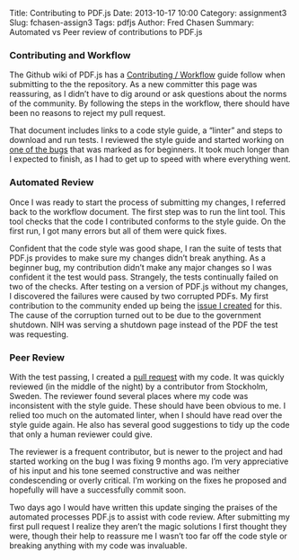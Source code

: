 Title: Contributing to PDF.js
Date: 2013-10-17 10:00
Category: assignment3
Slug: fchasen-assign3
Tags: pdfjs
Author: Fred Chasen
Summary: Automated vs Peer review of contributions to PDF.js

### Contributing and Workflow

The Github wiki of PDF.js has a [Contributing / Workflow](https://github.com/mozilla/pdf.js/wiki/Contributing) guide follow when submitting to the the repository. As a new committer this page was reassuring, as I didn’t have to dig around or ask questions about the norms of the community. By following the steps in the workflow, there should have been no reasons to reject my pull request. 

That document includes links to a code style guide, a “linter” and steps to download and run tests. I reviewed the style guide and started working on [one of the bugs](https://github.com/mozilla/pdf.js/pull/3815) that was marked as for beginners. It took much longer than I expected to finish, as I had to get up to speed with where everything went. 

### Automated Review

Once I was ready to start the process of submitting my changes, I referred back to the workflow document. The first step was to run the lint tool. This tool checks that the code I contributed conforms to the style guide. On the first run, I got many errors but all of them were quick fixes. 

Confident that the code style was good shape, I ran the suite of tests that PDF.js provides to make sure my changes didn’t break anything. As a beginner bug, my contribution didn’t make any major changes so I was confident it the test would pass. Strangely, the tests continually failed on two of the checks. After testing on a version of PDF.js without my changes, I discovered the failures were caused by two corrupted PDFs. My first contribution to the community ended up being the [issue I created](https://github.com/mozilla/pdf.js/issues/3814) for this. The cause of the corruption turned out to be due to the government shutdown. NIH was serving a shutdown page instead of the PDF the test was requesting.

### Peer Review

With the test passing, I created a [pull request](https://github.com/mozilla/pdf.js/pull/3815) with my code. It was quickly reviewed (in the middle of the night) by a contributor from Stockholm, Sweden. The reviewer found several places where my code was inconsistent with the style guide. These should have been obvious to me. I relied too much on the automated linter, when I should have read over the style guide again. He also has several good suggestions to tidy up the code that only a human reviewer could give. 

The reviewer is a frequent contributor, but is newer to the project and had started working on the bug I was fixing 9 months ago. I’m very appreciative of his input and his tone seemed constructive and was neither condescending or overly critical. I’m working on the fixes he proposed and hopefully will have a successfully commit soon.

Two days ago I would have written this update singing the praises of the automated processes PDF.js to assist with code review. After submitting my first pull request I realize they aren’t the magic solutions I first thought they were, though their help to reassure me I wasn’t too far off the code style or breaking anything with my code was invaluable.